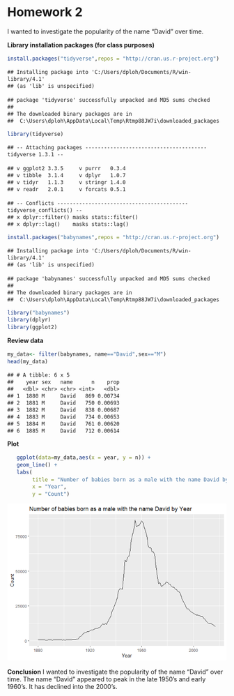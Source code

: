 **Homework 2**
================

I wanted to investigate the popularity of the name “David” over time.

**Library installation packages (for class purposes)**

``` r
install.packages("tidyverse",repos = "http://cran.us.r-project.org")
```

    ## Installing package into 'C:/Users/dploh/Documents/R/win-library/4.1'
    ## (as 'lib' is unspecified)

    ## package 'tidyverse' successfully unpacked and MD5 sums checked
    ## 
    ## The downloaded binary packages are in
    ##  C:\Users\dploh\AppData\Local\Temp\Rtmp88JW7i\downloaded_packages

``` r
library(tidyverse)
```

    ## -- Attaching packages --------------------------------------- tidyverse 1.3.1 --

    ## v ggplot2 3.3.5     v purrr   0.3.4
    ## v tibble  3.1.4     v dplyr   1.0.7
    ## v tidyr   1.1.3     v stringr 1.4.0
    ## v readr   2.0.1     v forcats 0.5.1

    ## -- Conflicts ------------------------------------------ tidyverse_conflicts() --
    ## x dplyr::filter() masks stats::filter()
    ## x dplyr::lag()    masks stats::lag()

``` r
install.packages("babynames",repos = "http://cran.us.r-project.org")
```

    ## Installing package into 'C:/Users/dploh/Documents/R/win-library/4.1'
    ## (as 'lib' is unspecified)

    ## package 'babynames' successfully unpacked and MD5 sums checked
    ## 
    ## The downloaded binary packages are in
    ##  C:\Users\dploh\AppData\Local\Temp\Rtmp88JW7i\downloaded_packages

``` r
library("babynames")
library(dplyr)
library(ggplot2)
```

**Review data**

``` r
my_data<- filter(babynames, name=="David",sex=="M")
head(my_data)
```

    ## # A tibble: 6 x 5
    ##    year sex   name      n    prop
    ##   <dbl> <chr> <chr> <int>   <dbl>
    ## 1  1880 M     David   869 0.00734
    ## 2  1881 M     David   750 0.00693
    ## 3  1882 M     David   838 0.00687
    ## 4  1883 M     David   734 0.00653
    ## 5  1884 M     David   761 0.00620
    ## 6  1885 M     David   712 0.00614

**Plot**

``` r
   ggplot(data=my_data,aes(x = year, y = n)) +
   geom_line() + 
   labs(
        title = "Number of babies born as a male with the name David by Year", 
        x = "Year", 
        y = "Count")
```

![](hw_2_files/figure-gfm/unnamed-chunk-3-1.png)<!-- -->

**Conclusion** I wanted to investigate the popularity of the name
“David” over time. The name “David” appeared to peak in the late 1950’s
and early 1960’s. It has declined into the 2000’s.
